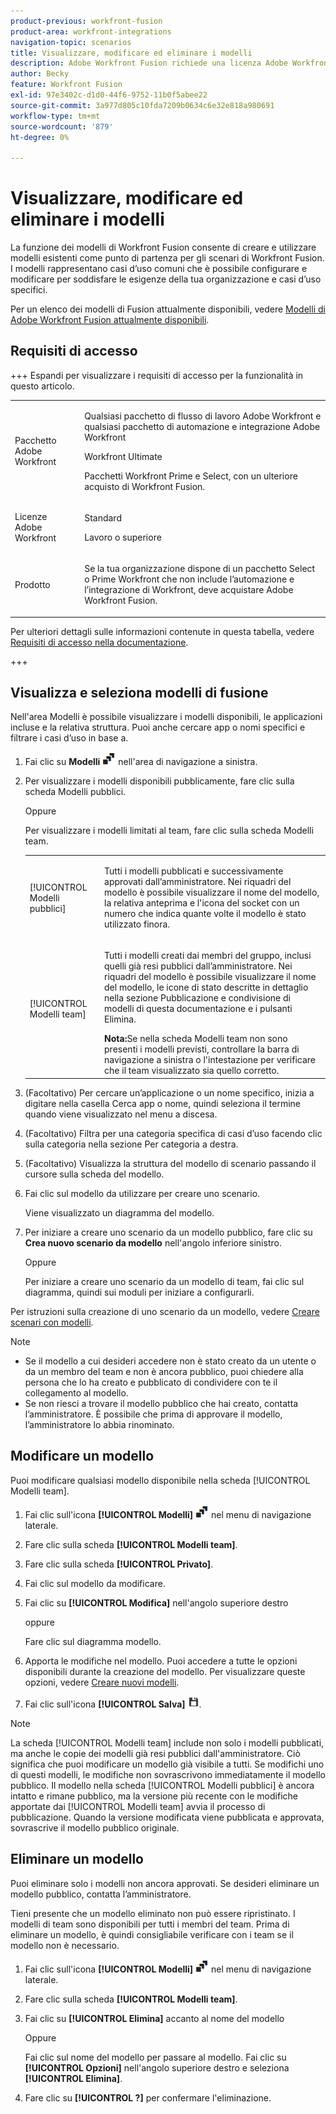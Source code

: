 ```yaml
---
product-previous: workfront-fusion
product-area: workfront-integrations
navigation-topic: scenarios
title: Visualizzare, modificare ed eliminare i modelli
description: Adobe Workfront Fusion richiede una licenza Adobe Workfront Fusion oltre a una licenza Adobe Workfront.
author: Becky
feature: Workfront Fusion
exl-id: 97e3402c-d1d0-44f6-9752-11b0f5abee22
source-git-commit: 3a977d805c10fda7209b0634c6e32e818a980691
workflow-type: tm+mt
source-wordcount: '879'
ht-degree: 0%

---
```


# Visualizzare, modificare ed eliminare i modelli

La funzione dei modelli di Workfront Fusion consente di creare e utilizzare modelli esistenti come punto di partenza per gli scenari di Workfront Fusion. I modelli rappresentano casi d’uso comuni che è possibile configurare e modificare per soddisfare le esigenze della tua organizzazione e casi d’uso specifici.

Per un elenco dei modelli di Fusion attualmente disponibili, vedere [Modelli di Adobe Workfront Fusion attualmente disponibili](/help/workfront-fusion/create-and-manage-templates/currently-available-fusion-templates.md).

## Requisiti di accesso

+++ Espandi per visualizzare i requisiti di accesso per la funzionalità in questo articolo.

<table style="table-layout:auto">
 <col> 
 <col> 
 <tbody> 
  <tr> 
   <td role="rowheader">Pacchetto Adobe Workfront</td> 
   <td> <p>Qualsiasi pacchetto di flusso di lavoro Adobe Workfront e qualsiasi pacchetto di automazione e integrazione Adobe Workfront</p><p>Workfront Ultimate</p><p>Pacchetti Workfront Prime e Select, con un ulteriore acquisto di Workfront Fusion.</p> </td> 
  </tr> 
  <tr data-mc-conditions=""> 
   <td role="rowheader">Licenze Adobe Workfront</td> 
   <td> <p>Standard</p><p>Lavoro o superiore</p> </td> 
  </tr> 
  <tr> 
   <td role="rowheader">Prodotto</td> 
   <td>
   <p>Se la tua organizzazione dispone di un pacchetto Select o Prime Workfront che non include l’automazione e l’integrazione di Workfront, deve acquistare Adobe Workfront Fusion.</li></ul>
   </td> 
  </tr>
 </tbody> 
</table>

Per ulteriori dettagli sulle informazioni contenute in questa tabella, vedere [Requisiti di accesso nella documentazione](/help/workfront-fusion/references/licenses-and-roles/access-level-requirements-in-documentation.md).

+++

## Visualizza e seleziona modelli di fusione

Nell&#39;area Modelli è possibile visualizzare i modelli disponibili, le applicazioni incluse e la relativa struttura. Puoi anche cercare app o nomi specifici e filtrare i casi d’uso in base a.

1. Fai clic su **Modelli** ![Icona modello](assets/templates-icon.png) nell&#39;area di navigazione a sinistra.
1. Per visualizzare i modelli disponibili pubblicamente, fare clic sulla scheda Modelli pubblici.

   Oppure

   Per visualizzare i modelli limitati al team, fare clic sulla scheda Modelli team.



   <table style="table-layout:auto"> 
    <col> 
    <col> 
    <tbody> 
     <tr> 
      <td role="rowheader">[!UICONTROL Modelli pubblici]</td> 
      <td> <p> Tutti i modelli pubblicati e successivamente approvati dall’amministratore. Nei riquadri del modello è possibile visualizzare il nome del modello, la relativa anteprima e l'icona del socket con un numero che indica quante volte il modello è stato utilizzato finora.</p> </td> 
     </tr> 
     <tr> 
      <td role="rowheader">[!UICONTROL Modelli team]</td> 
      <td> <p>Tutti i modelli creati dai membri del gruppo, inclusi quelli già resi pubblici dall’amministratore. Nei riquadri del modello è possibile visualizzare il nome del modello, le icone di stato descritte in dettaglio nella sezione Pubblicazione e condivisione di modelli di questa documentazione e i pulsanti Elimina.</p> <b>Nota:</b>Se nella scheda Modelli team non sono presenti i modelli previsti, controllare la barra di navigazione a sinistra o l'intestazione per verificare che il team visualizzato sia quello corretto.</td> 
     </tr> 
    </tbody> 
   </table>
1. (Facoltativo) Per cercare un’applicazione o un nome specifico, inizia a digitare nella casella Cerca app o nome, quindi seleziona il termine quando viene visualizzato nel menu a discesa.
1. (Facoltativo) Filtra per una categoria specifica di casi d’uso facendo clic sulla categoria nella sezione Per categoria a destra.
1. (Facoltativo) Visualizza la struttura del modello di scenario passando il cursore sulla scheda del modello.
1. Fai clic sul modello da utilizzare per creare uno scenario.

   Viene visualizzato un diagramma del modello.

1. Per iniziare a creare uno scenario da un modello pubblico, fare clic su **Crea nuovo scenario da modello** nell&#39;angolo inferiore sinistro.

   Oppure


   Per iniziare a creare uno scenario da un modello di team, fai clic sul diagramma, quindi sui moduli per iniziare a configurarli.

Per istruzioni sulla creazione di uno scenario da un modello, vedere [Creare scenari con modelli](/help/workfront-fusion/create-and-manage-templates/create-scenarios-with-fusion-templates.md).



>[!NOTE]
>
>* Se il modello a cui desideri accedere non è stato creato da un utente o da un membro del team e non è ancora pubblico, puoi chiedere alla persona che lo ha creato e pubblicato di condividere con te il collegamento al modello.
>* Se non riesci a trovare il modello pubblico che hai creato, contatta l’amministratore. È possibile che prima di approvare il modello, l’amministratore lo abbia rinominato.

## Modificare un modello

Puoi modificare qualsiasi modello disponibile nella scheda [!UICONTROL Modelli team].

1. Fai clic sull&#39;icona **[!UICONTROL Modelli]** ![Icona Modelli](assets/templates-icon.png) nel menu di navigazione laterale.
1. Fare clic sulla scheda **[!UICONTROL Modelli team]**.
1. Fare clic sulla scheda **[!UICONTROL Privato]**.
1. Fai clic sul modello da modificare.
1. Fai clic su **[!UICONTROL Modifica]** nell&#39;angolo superiore destro

   oppure

   Fare clic sul diagramma modello.

1. Apporta le modifiche nel modello. Puoi accedere a tutte le opzioni disponibili durante la creazione del modello. Per visualizzare queste opzioni, vedere [Creare nuovi modelli](/help/workfront-fusion/create-and-manage-templates/create-new-fusion-templates.md).
1. Fai clic sull&#39;icona **[!UICONTROL Salva]** ![Salva](assets/save-icon.png).

>[!NOTE]
>
>La scheda [!UICONTROL Modelli team] include non solo i modelli pubblicati, ma anche le copie dei modelli già resi pubblici dall&#39;amministratore. Ciò significa che puoi modificare un modello già visibile a tutti. Se modifichi uno di questi modelli, le modifiche non sovrascrivono immediatamente il modello pubblico. Il modello nella scheda [!UICONTROL Modelli pubblici] è ancora intatto e rimane pubblico, ma la versione più recente con le modifiche apportate dai [!UICONTROL Modelli team] avvia il processo di pubblicazione. Quando la versione modificata viene pubblicata e approvata, sovrascrive il modello pubblico originale.

## Eliminare un modello

Puoi eliminare solo i modelli non ancora approvati. Se desideri eliminare un modello pubblico, contatta l’amministratore.

Tieni presente che un modello eliminato non può essere ripristinato. I modelli di team sono disponibili per tutti i membri del team. Prima di eliminare un modello, è quindi consigliabile verificare con i team se il modello non è necessario.

1. Fai clic sull&#39;icona **[!UICONTROL Modelli]** ![Icona Modelli](assets/templates-icon.png) nel menu di navigazione laterale.
1. Fare clic sulla scheda **[!UICONTROL Modelli team]**.
1. Fai clic su **[!UICONTROL Elimina]** accanto al nome del modello

   Oppure

   Fai clic sul nome del modello per passare al modello. Fai clic su **[!UICONTROL Opzioni]** nell&#39;angolo superiore destro e seleziona **[!UICONTROL Elimina]**.

1. Fare clic su **[!UICONTROL ?]** per confermare l&#39;eliminazione.
